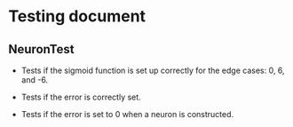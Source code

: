 # Testing document

## NeuronTest
- Tests if the sigmoid function is set up correctly for the edge cases: 0, 6, and -6.

- Tests if the error is correctly set.

- Tests if the error is set to 0 when a neuron is constructed.

